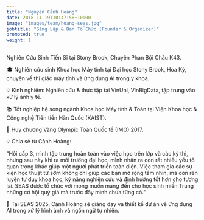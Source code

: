 ```yaml
---
title: "Nguyễn Cảnh Hoàng"
date: 2018-11-19T10:47:58+10:00
image: "images/team/hoang-seas.jpg"
jobtitle: "Sáng Lập & Ban Tổ Chức (Founder & Organizer)"
promoted: true
weight: 1
---
```


Nghiên Cứu Sinh Tiến Sĩ tại Stony Brook, Chuyên Phan Bội Châu K43. 


🎓 Nghiên cứu sinh Khoa học Máy tính tại Đại học Stony Brook, Hoa Kỳ, chuyên về thị giác máy tính và ứng dụng AI trong y khoa.

💡 Kinh nghiệm: Nghiên cứu & thực tập tại VinUni, VinBigData, tập trung vào xử lý ảnh y tế.

📚 Tốt nghiệp hệ song ngành Khoa học Máy tính & Toán tại Viện Khoa học & Công nghệ Tiên tiến Hàn Quốc (KAIST).

🏅 Huy chương Vàng Olympic Toán Quốc tế (IMO) 2017.

💡 Chia sẻ từ Cảnh Hoàng:

"Hồi cấp 3, mình tập trung hoàn toàn vào việc học trên lớp và các kỳ thi, nhưng sau này khi ra môi trường đại học, mình nhận ra còn rất nhiều yếu tố quan trọng khác giúp một người phát triển toàn diện. Việc tham gia các sự kiện học thuật từ sớm không chỉ giúp các bạn mở rộng tầm nhìn, mà còn rèn luyện tư duy khoa học, kỹ năng nghiên cứu và định hướng tốt hơn cho tương lai. SEAS được tổ chức với mong muốn mang đến cho học sinh miền Trung những cơ hội quý giá mà trước đây mình chưa từng có."

🎯 Tại SEAS 2025, Cảnh Hoàng sẽ giảng dạy và thiết kế dự án về ứng dụng AI trong xử lý hình ảnh và ngôn ngữ tự nhiên.